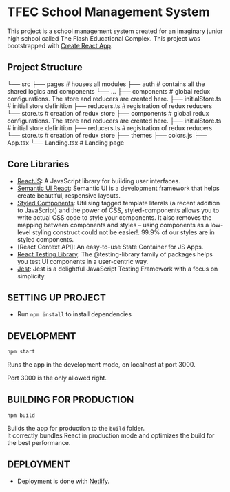 # TFEC School Management System

This project is a school management system created for an imaginary junior high school called The Flash Educational  Complex. 
This project was bootstrapped with [Create React App](https://github.com/facebook/create-react-app).


## Project Structure

 └── src
        ├── pages                  # houses all modules
            ├── auth              # contains all the shared logics and components
            └── ...
        ├── components                    # global redux configurations. The store and reducers are created here.
            ├── initialStore.ts      # initial store definition
            ├── reducers.ts          # registration of redux reducers
            └── store.ts             # creation of redux store
        ├── components                    # global redux configurations. The store and reducers are created here.
            ├── initialStore.ts      # initial store definition
            ├── reducers.ts          # registration of redux reducers
            └── store.ts             # creation of redux store
        ├── themes
            ├── colors.js
        ├── App.tsx
        └── Landing.tsx              # Landing page


## Core Libraries

-   [ReactJS](https://reactjs.org): A JavaScript library for building user interfaces.
-   [Semantic UI React](https://react.semantic-ui.com/usage): Semantic UI is a development framework that helps create beautiful, responsive layouts.
-   [Styled Components](https://styled-components.com/docs/basics#installation): Utilising tagged template literals (a recent addition to JavaScript) and the power of CSS, styled-components allows you to write actual CSS code to style your components. It also removes the mapping between components and styles – using components as a low-level styling construct could not be easier!. 99.9% of our styles are in styled components.
-   [React Context API]: An easy-to-use State Container for JS Apps.
-   [React Testing Library](https://testing-library.com/docs/react-testing-library/intro/): The @testing-library family of packages helps you test UI components in a user-centric way.
-   [Jest](https://jestjs.io/docs/getting-started): Jest is a delightful JavaScript Testing Framework with a focus on simplicity.

## SETTING UP PROJECT

-   Run `npm install` to install dependencies

## DEVELOPMENT

`npm start`

Runs the app in the development mode, on localhost at port 3000.

Port 3000 is the only allowed right.

## BUILDING FOR PRODUCTION

`npm build`

Builds the app for production to the `build` folder.<br />
It correctly bundles React in production mode and optimizes the build for the best performance.

## DEPLOYMENT

-   Deployment is done with [Netlify](https://netlify.com).

